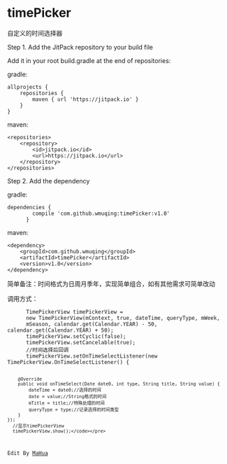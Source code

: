 <html lang="en"><head>
    <meta charset="UTF-8">
<body marginheight="0"><h1>timePicker</h1>
<p>自定义的时间选择器

</p>
<p>Step 1. Add the JitPack repository to your build file

</p>
<p>Add it in your root build.gradle at the end of repositories:

</p>
<p>gradle:

</p>
<pre><code>allprojects {
    repositories {
        maven { url 'https://jitpack.io' }
    }
}</code></pre>
<p>maven:

</p>
<pre><code>&lt;repositories&gt;
    &lt;repository&gt;
        &lt;id&gt;jitpack.io&lt;/id&gt;
        &lt;url&gt;https://jitpack.io&lt;/url&gt;
    &lt;/repository&gt;
&lt;/repositories&gt;</code></pre>
<p>Step 2. Add the dependency

</p>
<p>gradle:

</p>
<pre><code>dependencies {
        compile 'com.github.wmuqing:timePicker:v1.0'
      }</code></pre>
<p>maven: 

</p>
<pre><code>&lt;dependency&gt;
    &lt;groupId&gt;com.github.wmuqing&lt;/groupId&gt;
    &lt;artifactId&gt;timePicker&lt;/artifactId&gt;
    &lt;version&gt;v1.0&lt;/version&gt;
&lt;/dependency&gt;</code></pre>
<p>简单备注：时间格式为日周月季年，实现简单组合，如有其他需求可简单改动

</p>
<p>调用方式：

</p>
<pre><code>      TimePickerView timePickerView = 
      new TimePickerView(mContext, true, dateTime, queryType, mWeek,
      mSeason, calendar.get(Calendar.YEAR) - 50, calendar.get(Calendar.YEAR) + 50);
      timePickerView.setCyclic(false);
      timePickerView.setCancelable(true);
      //时间选择后回调
      timePickerView.setOnTimeSelectListener(new TimePickerView.OnTimeSelectListener() {

        @Override
        public void onTimeSelect(Date date0, int type, String title, String value) {
            dateTime = date0;//选择的时间
            date = value;//String格式的时间
            mTitle = title;//特殊处理的时间
            queryType = type;//记录选择的时间类型
        }
    });
      //显示timePickerView
      timePickerView.show();</code></pre>
<p>Edit By <a href="http://mahua.jser.me">MaHua</a></p>
</body></html>